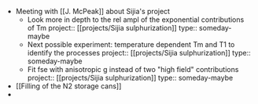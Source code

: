 - Meeting with [[J. McPeak]] about Sijia's project
	- Look more in depth to the rel ampl of the exponential contributions of Tm
	  project:: [[projects/Sijia sulphurization]]
	  type:: someday-maybe
	- Next possible experiment: temperature dependent Tm and T1 to identify the processes
	  project:: [[projects/Sijia sulphurization]]
	  type:: someday-maybe
	- Fit fse with anisotropic g instead of two "high field" contributions
	  project:: [[projects/Sijia sulphurization]]
	  type:: someday-maybe
- [[Filling of the N2 storage cans]]
-